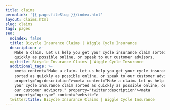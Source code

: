 ```yaml
---
title: claims
permalink: '{{ page.fileSlug }}/index.html'
layout: claims.html
slug: claims
tags: pages
seo:
  noindex: false
  title: Bicycle Insurance Claims | Wiggle Cycle Insurance
  description: >-
    Make a claim. Let us help you get your cycle insurance claim sorted as
    quickly as possible online, or speak to our customer advisors.
  og:title: Bicycle Insurance Claims | Wiggle Cycle Insurance
  additional_tags: >-
    <meta content="Make a claim. Let us help you get your cycle insurance claim
    sorted as quickly as possible online, or speak to our customer advisors."
    property="og:description"><meta content="Make a claim. Let us help you get
    your cycle insurance claim sorted as quickly as possible online, or speak to
    our customer advisors." property="twitter:description"><meta
    property="og:type" content="website">
  twitter:title: Bicycle Insurance Claims | Wiggle Cycle Insurance
---
```



